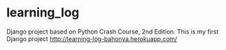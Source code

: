 # learning_log
Django project based on Python Crash Course, 2nd Edition. This is my first Django project
http://learning-log-bahonya.herokuapp.com/
